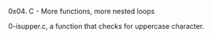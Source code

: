 0x04. C - More functions, more nested loops

0-isupper.c, a function that checks for uppercase character.
